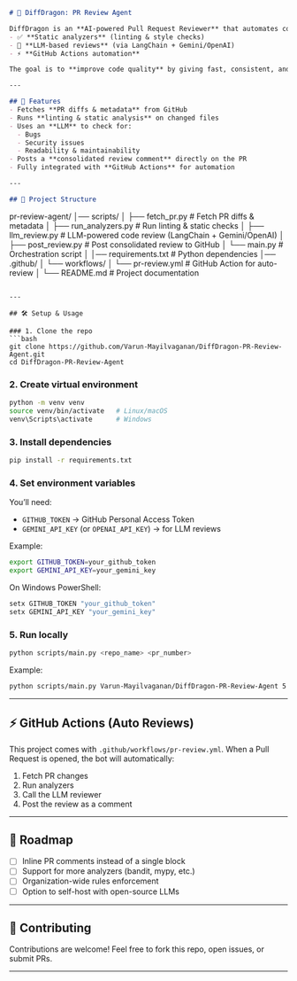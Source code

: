 ```markdown
# 🤖 DiffDragon: PR Review Agent  

DiffDragon is an **AI-powered Pull Request Reviewer** that automates code review by combining:  
- ✅ **Static analyzers** (linting & style checks)  
- 🤖 **LLM-based reviews** (via LangChain + Gemini/OpenAI)  
- ⚡ **GitHub Actions automation**  

The goal is to **improve code quality** by giving fast, consistent, and intelligent feedback on every PR.  

---

## 🚀 Features
- Fetches **PR diffs & metadata** from GitHub  
- Runs **linting & static analysis** on changed files  
- Uses an **LLM** to check for:
  - Bugs  
  - Security issues  
  - Readability & maintainability  
- Posts a **consolidated review comment** directly on the PR  
- Fully integrated with **GitHub Actions** for automation  

---

## 📂 Project Structure
```

pr-review-agent/
│── scripts/
│   ├── fetch\_pr.py         # Fetch PR diffs & metadata
│   ├── run\_analyzers.py    # Run linting & static checks
│   ├── llm\_review\.py       # LLM-powered code review (LangChain + Gemini/OpenAI)
│   ├── post\_review\.py      # Post consolidated review to GitHub
│   └── main.py             # Orchestration script
│
│── requirements.txt        # Python dependencies
│── .github/
│   └── workflows/
│       └── pr-review\.yml   # GitHub Action for auto-review
│
└── README.md               # Project documentation

````

---

## 🛠️ Setup & Usage

### 1. Clone the repo
```bash
git clone https://github.com/Varun-Mayilvaganan/DiffDragon-PR-Review-Agent.git
cd DiffDragon-PR-Review-Agent
````

### 2. Create virtual environment

```bash
python -m venv venv
source venv/bin/activate   # Linux/macOS
venv\Scripts\activate      # Windows
```

### 3. Install dependencies

```bash
pip install -r requirements.txt
```

### 4. Set environment variables

You’ll need:

* `GITHUB_TOKEN` → GitHub Personal Access Token
* `GEMINI_API_KEY` (or `OPENAI_API_KEY`) → for LLM reviews

Example:

```bash
export GITHUB_TOKEN=your_github_token
export GEMINI_API_KEY=your_gemini_key
```

On Windows PowerShell:

```powershell
setx GITHUB_TOKEN "your_github_token"
setx GEMINI_API_KEY "your_gemini_key"
```

### 5. Run locally

```bash
python scripts/main.py <repo_name> <pr_number>
```

Example:

```bash
python scripts/main.py Varun-Mayilvaganan/DiffDragon-PR-Review-Agent 5
```

---

## ⚡ GitHub Actions (Auto Reviews)

This project comes with `.github/workflows/pr-review.yml`.
When a Pull Request is opened, the bot will automatically:

1. Fetch PR changes
2. Run analyzers
3. Call the LLM reviewer
4. Post the review as a comment

---

## 📌 Roadmap

* [ ] Inline PR comments instead of a single block
* [ ] Support for more analyzers (bandit, mypy, etc.)
* [ ] Organization-wide rules enforcement
* [ ] Option to self-host with open-source LLMs

---

## 🤝 Contributing

Contributions are welcome!
Feel free to fork this repo, open issues, or submit PRs.

---